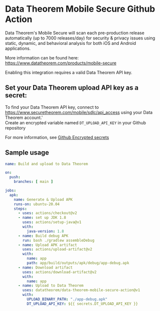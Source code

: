 # Data Theorem Mobile Secure Github Action

Data Theorem's Mobile Secure will scan each pre-production release automatically (up to 7000 releases/day)
for security & privacy issues using static, dynamic, and behavioral analysis for both iOS and Android applications.

More information can be found here:  
https://www.datatheorem.com/products/mobile-secure

Enabling this integration requires a valid Data Theorem API key.

## Set your Data Theorem upload API key as a secret:
To find your Data Theorem API key, connect to https://www.securetheorem.com/mobile/sdlc/api_access using your Data Theorem account.'  
Create an encrypted variable named `DT_UPLOAD_API_KEY` in your Github repository

For more information, see [Github Encrypted secrets](https://docs.github.com/en/actions/reference/encrypted-secrets)

## Sample usage

```yaml
name: Build and upload to Data Theorem

on:
  push:
    branches: [ main ]

jobs:
  apk:
    name: Generate & Upload APK
    runs-on: ubuntu-20.04
    steps:
      - uses: actions/checkout@v2
      - name: set up JDK 1.8
        uses: actions/setup-java@v1
        with:
          java-version: 1.8
      - name: Build debug APK
        run: bash ./gradlew assembleDebug
      - name: Upload APK artifact
        uses: actions/upload-artifact@v2
        with:
          name: app
          path: app/build/outputs/apk/debug/app-debug.apk
      - name: Download artifact
        uses: actions/download-artifact@v2
        with: 
          name: app
      - name: Upload to Data Theorem
        uses: datatheorem/data-theorem-mobile-secure-action@v1
        with:
          UPLOAD_BINARY_PATH: "./app-debug.apk"
          DT_UPLOAD_API_KEY: ${{ secrets.DT_UPLOAD_API_KEY }}
```